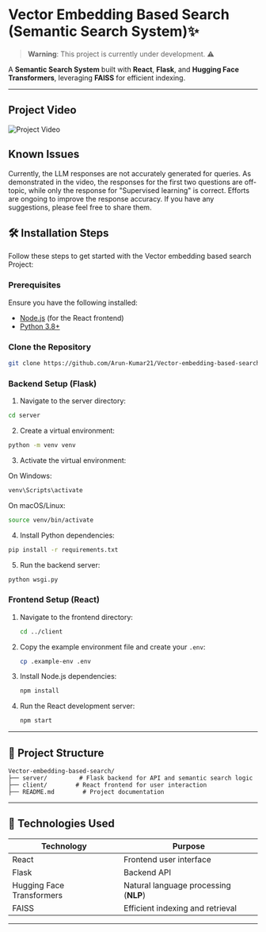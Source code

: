 # Vector Embedding Based Search (**Semantic Search System**)✨

> **Warning**: This project is currently under development. ⚠️

A **Semantic Search System** built with **React**, **Flask**, and **Hugging Face Transformers**, leveraging **FAISS** for efficient indexing.

---

## Project Video

![Project Video](https://drive.google.com/file/d/1DwBLwVfw2NJe5TANMpX-lxG_Ie-rK56z/view)

## Known Issues

Currently, the LLM responses are not accurately generated for queries. As demonstrated in the video, the responses for the first two questions are off-topic, while only the response for "Supervised learning" is correct. Efforts are ongoing to improve the response accuracy. If you have any suggestions, please feel free to share them.

## 🛠️ Installation Steps

Follow these steps to get started with the Vector embedding based search Project:

### Prerequisites

Ensure you have the following installed:

- [Node.js](https://nodejs.org/) (for the React frontend)
- [Python 3.8+](https://www.python.org/)

### Clone the Repository

```bash
git clone https://github.com/Arun-Kumar21/Vector-embedding-based-search .
```

### Backend Setup (Flask)

1. Navigate to the server directory:

```bash
cd server
```

2. Create a virtual environment:

```bash
python -m venv venv
```

3. Activate the virtual environment:

On Windows:

```bash
venv\Scripts\activate
```

On macOS/Linux:

```bash
source venv/bin/activate
```

4. Install Python dependencies:

```bash
pip install -r requirements.txt
```

5. Run the backend server:

```bash
python wsgi.py
```

### Frontend Setup (React)

1. Navigate to the frontend directory:

   ```bash
   cd ../client
   ```

2. Copy the example environment file and create your `.env`:

   ```bash
   cp .example-env .env
   ```

3. Install Node.js dependencies:

   ```bash
   npm install
   ```

4. Run the React development server:

   ```bash
   npm start
   ```

---

## 📂 Project Structure

```plaintext
Vector-embedding-based-search/
├── server/         # Flask backend for API and semantic search logic
├── client/        # React frontend for user interaction
├── README.md        # Project documentation
```

---

## 🔧 Technologies Used

| Technology                | Purpose                               |
| ------------------------- | ------------------------------------- |
| React                     | Frontend user interface               |
| Flask                     | Backend API                           |
| Hugging Face Transformers | Natural language processing (**NLP**) |
| FAISS                     | Efficient indexing and retrieval      |

---
